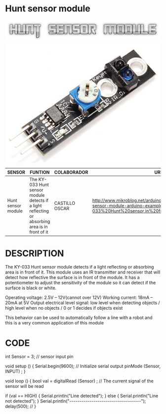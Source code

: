 # Hunt sensor module
![](cooltext364834821748877.png)
![](Screen-Shot-2018-03-11-at-3.24.19-PM.png)

|SENSOR   | FUNTION  | COLABORADOR  |  URL |
|---|---|---|---|
| Hunt sensor module  | The KY-033 Hunt sensor module detects if a light reflecting or absorbing area is in front of it  |  CASTILLO OSCAR | http://www.mikroblog.net/arduino/arduino-code/ky-033-hunt-sensor-module-arduino-example.php#:~:text=The%20KY-033%20Hunt%20sensor,in%20front%20of%20the%20module.  |

# DESCRIPTION
The KY-033 Hunt sensor module detects if a light reflecting or absorbing area is in front of it. This module uses an IR transmitter and receiver that will detect how reflective the surface is in front of the module. It has a potentiometer to adjust the sensitivity of the module so it can detect if the surface is black or white.

Operating voltage: 2.5V – 12V(cannot over 12V)
Working current: 18mA – 20mA at 5V
Output electrical level signal: low level when detecting objects / high level when no objects / 0 or 1 decides if objects exist

This behavior can be used to automatically follow a line with a robot and this is a very common application of this module
# CODE
int Sensor = 3; // sensor input pin
 
void setup ()
{
  Serial.begin(9600); // Initialize serial output
  pinMode (Sensor, INPUT) ;
}
 
 
void loop ()
{
  bool val = digitalRead (Sensor) ; // The current signal of the sensor will be read
 
  if (val == HIGH)
  {
    Serial.println("Line detected");
  }
  else
  {
    Serial.println("Line not detected");
  }
  Serial.println("------------------------------------");
  delay(500); // 
}
